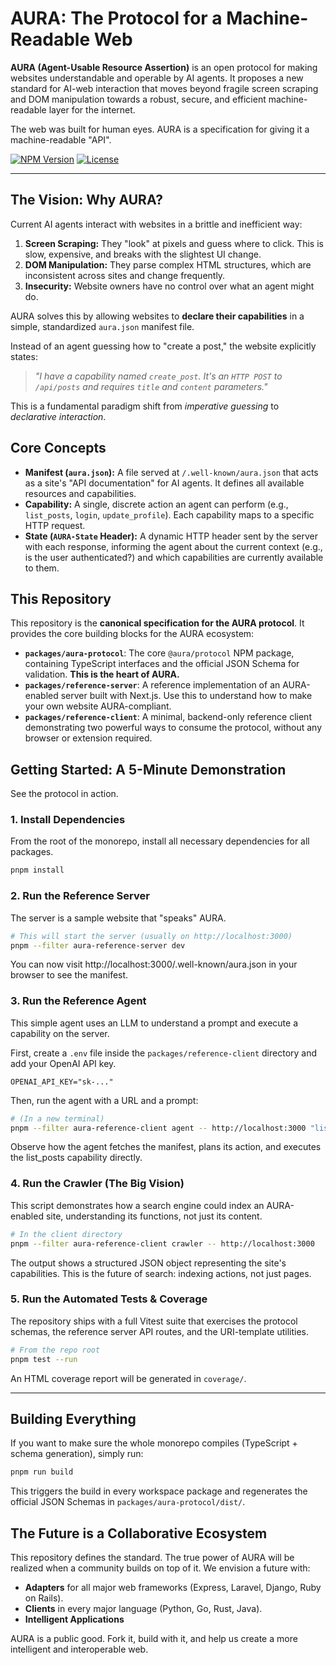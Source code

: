 # AURA: The Protocol for a Machine-Readable Web

**AURA (Agent-Usable Resource Assertion)** is an open protocol for making websites understandable and operable by AI agents. It proposes a new standard for AI-web interaction that moves beyond fragile screen scraping and DOM manipulation towards a robust, secure, and efficient machine-readable layer for the internet.

The web was built for human eyes. AURA is a specification for giving it a machine-readable "API".

[![NPM Version](https://img.shields.io/npm/v/@aura/protocol.svg)](https://www.npmjs.com/package/aura-protocol)
[![License](https://img.shields.io/badge/license-MIT-blue.svg)](LICENSE)

---

## The Vision: Why AURA?

Current AI agents interact with websites in a brittle and inefficient way:
1. **Screen Scraping:** They "look" at pixels and guess where to click. This is slow, expensive, and breaks with the slightest UI change.
2. **DOM Manipulation:** They parse complex HTML structures, which are inconsistent across sites and change frequently.
3. **Insecurity:** Website owners have no control over what an agent might do. 

AURA solves this by allowing websites to **declare their capabilities** in a simple, standardized `aura.json` manifest file.

Instead of an agent guessing how to "create a post," the website explicitly states:
> *"I have a capability named `create_post`. It's an `HTTP POST` to `/api/posts` and requires `title` and `content` parameters."*

This is a fundamental paradigm shift from *imperative guessing* to *declarative interaction*.

## Core Concepts

* **Manifest (`aura.json`):** A file served at `/.well-known/aura.json` that acts as a site's "API documentation" for AI agents. It defines all available resources and capabilities.
* **Capability:** A single, discrete action an agent can perform (e.g., `list_posts`, `login`, `update_profile`). Each capability maps to a specific HTTP request.
* **State (`AURA-State` Header):** A dynamic HTTP header sent by the server with each response, informing the agent about the current context (e.g., is the user authenticated?) and which capabilities are currently available to them.

## This Repository

This repository is the **canonical specification for the AURA protocol**. It provides the core building blocks for the AURA ecosystem:

* **`packages/aura-protocol`**: The core `@aura/protocol` NPM package, containing TypeScript interfaces and the official JSON Schema for validation. **This is the heart of AURA.**
* **`packages/reference-server`**: A reference implementation of an AURA-enabled server built with Next.js. Use this to understand how to make your own website AURA-compliant.
* **`packages/reference-client`**: A minimal, backend-only reference client demonstrating two powerful ways to consume the protocol, without any browser or extension required.
 
## Getting Started: A 5-Minute Demonstration

See the protocol in action.

### 1. Install Dependencies

From the root of the monorepo, install all necessary dependencies for all packages.

```bash
pnpm install
```

### 2. Run the Reference Server

The server is a sample website that "speaks" AURA.

```bash
# This will start the server (usually on http://localhost:3000)
pnpm --filter aura-reference-server dev
```

You can now visit http://localhost:3000/.well-known/aura.json in your browser to see the manifest.

### 3. Run the Reference Agent

This simple agent uses an LLM to understand a prompt and execute a capability on the server.

First, create a `.env` file inside the `packages/reference-client` directory and add your OpenAI API key.

```
OPENAI_API_KEY="sk-..."
```

Then, run the agent with a URL and a prompt:

```bash
# (In a new terminal)
pnpm --filter aura-reference-client agent -- http://localhost:3000 "list all the blog posts"
```

Observe how the agent fetches the manifest, plans its action, and executes the list_posts capability directly.

### 4. Run the Crawler (The Big Vision)

This script demonstrates how a search engine could index an AURA-enabled site, understanding its functions, not just its content.

```bash
# In the client directory
pnpm --filter aura-reference-client crawler -- http://localhost:3000
```

The output shows a structured JSON object representing the site's capabilities. This is the future of search: indexing actions, not just pages.

### 5. Run the Automated Tests & Coverage

The repository ships with a full Vitest suite that exercises the protocol schemas, the reference server API routes, and the URI-template utilities.

```bash
# From the repo root
pnpm test --run
```

An HTML coverage report will be generated in `coverage/`.

---

## Building Everything

If you want to make sure the whole monorepo compiles (TypeScript + schema generation), simply run:

```bash
pnpm run build
```

This triggers the build in every workspace package and regenerates the official JSON Schemas in `packages/aura-protocol/dist/`.

## The Future is a Collaborative Ecosystem

This repository defines the standard. The true power of AURA will be realized when a community builds on top of it. We envision a future with:

* **Adapters** for all major web frameworks (Express, Laravel, Django, Ruby on Rails).
* **Clients** in every major language (Python, Go, Rust, Java).
* **Intelligent Applications** 

AURA is a public good. Fork it, build with it, and help us create a more intelligent and interoperable web.